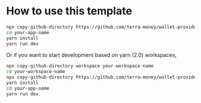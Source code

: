 # How to use this template

```sh
npx copy-github-directory https://github.com/terra-money/wallet-provider/tree/main/templates/next your-app-name
cd your-app-name
yarn install
yarn run dev
```

Or if you want to start development based on yarn (2.0) workspaces,

```sh
npx copy-github-directory workspace your-workspace-name
cd your-workspace-name
npx copy-github-directory https://github.com/terra-money/wallet-provider/tree/main/templates/next your-app-name
yarn install
cd your-app-name
yarn run dev
```